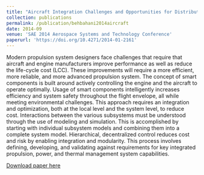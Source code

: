 ```yaml
---
title: "Aircraft Integration Challenges and Opportunities for Distributed Intelligent Control, Power, Thermal Management, Diagnostic and Prognostic Systems"
collection: publications
permalink: /publication/behbahani2014aircraft
date: 2014-09
venue: 'SAE 2014 Aerospace Systems and Technology Conference'
paperurl: 'https://doi.org/10.4271/2014-01-2161'
---
```

Modern propulsion system designers face challenges that require that aircraft and engine manufacturers improve performance as well as reduce the life-cycle cost (LCC). These improvements will require a more efficient, more reliable, and more advanced propulsion system. The concept of smart components is built around actively controlling the engine and the aircraft to operate optimally. Usage of smart components intelligently increases efficiency and system safety throughout the flight envelope, all while meeting environmental challenges. This approach requires an integration and optimization, both at the local level and the system level, to reduce cost. Interactions between the various subsystems must be understood through the use of modeling and simulation. This is accomplished by starting with individual subsystem models and combining them into a complete system model. Hierarchical, decentralized control reduces cost and risk by enabling integration and modularity. This process involves defining, developing, and validating against requirements for key integrated propulsion, power, and thermal management system capabilities.

[Download paper here](https://doi.org/10.4271/2014-01-2161)
